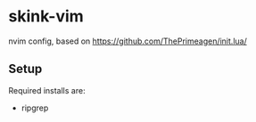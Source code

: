 # skink-vim

nvim config, based on https://github.com/ThePrimeagen/init.lua/

## Setup

Required installs are:

- ripgrep

